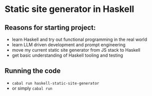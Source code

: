 # Static site generator in Haskell

## Reasons for starting project:

* learn Haskell and try out functional programming in the real world
* learn LLM driven development and prompt engineering
* move my current static site generator from JS stack to Haskell
* get basic understanding of Haskell tooling and testing

## Running the code

* `cabal run haskell-static-site-generator`
* or simply `cabal run`